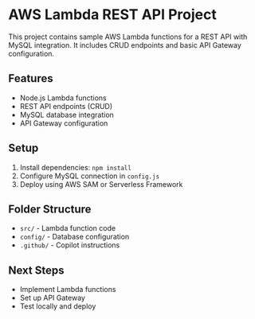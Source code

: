 # AWS Lambda REST API Project

This project contains sample AWS Lambda functions for a REST API with MySQL integration. It includes CRUD endpoints and basic API Gateway configuration.

## Features

- Node.js Lambda functions
- REST API endpoints (CRUD)
- MySQL database integration
- API Gateway configuration

## Setup

1. Install dependencies: `npm install`
2. Configure MySQL connection in `config.js`
3. Deploy using AWS SAM or Serverless Framework

## Folder Structure

- `src/` - Lambda function code
- `config/` - Database configuration
- `.github/` - Copilot instructions

## Next Steps

- Implement Lambda functions
- Set up API Gateway
- Test locally and deploy
